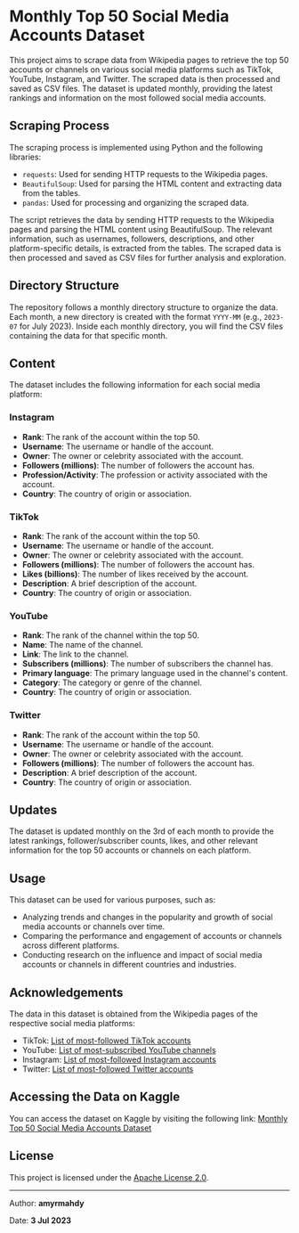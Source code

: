 # Monthly Top 50 Social Media Accounts Dataset

This project aims to scrape data from Wikipedia pages to retrieve the top 50 accounts or channels on various social media platforms such as TikTok, YouTube, Instagram, and Twitter. The scraped data is then processed and saved as CSV files. The dataset is updated monthly, providing the latest rankings and information on the most followed social media accounts.

## Scraping Process

The scraping process is implemented using Python and the following libraries:

- `requests`: Used for sending HTTP requests to the Wikipedia pages.
- `BeautifulSoup`: Used for parsing the HTML content and extracting data from the tables.
- `pandas`: Used for processing and organizing the scraped data.

The script retrieves the data by sending HTTP requests to the Wikipedia pages and parsing the HTML content using BeautifulSoup. The relevant information, such as usernames, followers, descriptions, and other platform-specific details, is extracted from the tables. The scraped data is then processed and saved as CSV files for further analysis and exploration.


## Directory Structure

The repository follows a monthly directory structure to organize the data. Each month, a new directory is created with the format `YYYY-MM` (e.g., `2023-07` for July 2023). Inside each monthly directory, you will find the CSV files containing the data for that specific month.


## Content

The dataset includes the following information for each social media platform:

### Instagram

- **Rank**: The rank of the account within the top 50.
- **Username**: The username or handle of the account.
- **Owner**: The owner or celebrity associated with the account.
- **Followers (millions)**: The number of followers the account has.
- **Profession/Activity**: The profession or activity associated with the account.
- **Country**: The country of origin or association.

### TikTok

- **Rank**: The rank of the account within the top 50.
- **Username**: The username or handle of the account.
- **Owner**: The owner or celebrity associated with the account.
- **Followers (millions)**: The number of followers the account has.
- **Likes (billions)**: The number of likes received by the account.
- **Description**: A brief description of the account.
- **Country**: The country of origin or association.

### YouTube

- **Rank**: The rank of the channel within the top 50.
- **Name**: The name of the channel.
- **Link**: The link to the channel.
- **Subscribers (millions)**: The number of subscribers the channel has.
- **Primary language**: The primary language used in the channel's content.
- **Category**: The category or genre of the channel.
- **Country**: The country of origin or association.

### Twitter

- **Rank**: The rank of the account within the top 50.
- **Username**: The username or handle of the account.
- **Owner**: The owner or celebrity associated with the account.
- **Followers (millions)**: The number of followers the account has.
- **Description**: A brief description of the account.
- **Country**: The country of origin or association.

## Updates

The dataset is updated monthly on the 3rd of each month to provide the latest rankings, follower/subscriber counts, likes, and other relevant information for the top 50 accounts or channels on each platform.

## Usage

This dataset can be used for various purposes, such as:

- Analyzing trends and changes in the popularity and growth of social media accounts or channels over time.
- Comparing the performance and engagement of accounts or channels across different platforms.
- Conducting research on the influence and impact of social media accounts or channels in different countries and industries.

## Acknowledgements

The data in this dataset is obtained from the Wikipedia pages of the respective social media platforms:

- TikTok: [List of most-followed TikTok accounts](https://en.wikipedia.org/wiki/List_of_most-followed_TikTok_accounts)
- YouTube: [List of most-subscribed YouTube channels](https://en.wikipedia.org/wiki/List_of_most-subscribed_YouTube_channels)
- Instagram: [List of most-followed Instagram accounts](https://en.wikipedia.org/wiki/List_of_most-followed_Instagram_accounts)
- Twitter: [List of most-followed Twitter accounts](https://en.wikipedia.org/wiki/List_of_most-followed_Twitter_accounts)

## Accessing the Data on Kaggle

You can access the dataset on Kaggle by visiting the following link:
[Monthly Top 50 Social Media Accounts Dataset](https://www.kaggle.com/datasets/amyrmahdy/monthly-top-50-social-media-accounts-dataset)

## License

This project is licensed under the [Apache License 2.0](LICENSE).


---

Author: **amyrmahdy**

Date: **3 Jul 2023**


